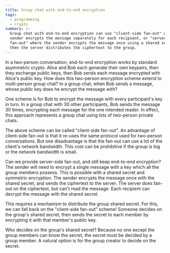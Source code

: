 ```yaml
---
title: Group chat with end-to-end encryption
tags:
  - programming
  - crypto
summary: >-
  Group chat with end-to-end encryption can use "client-side fan-out" where the
  sender encrypts the message separately for each recipient, or "server-side
  fan-out" where the sender encrypts the message once using a shared secret,
  then the server distributes the ciphertext to the group.
---
```


In a two-person conversation,
end-to-end encryption works
by standard asymmetric crypto.
Alice and Bob each generate their own keypairs,
then they exchange public keys,
then Bob sends each message encrypted with Alice's public key.
How does this two-person encryption scheme extend to multi-person group chat?
In a group chat, when Bob sends a message,
whose public key does he encrypt the message with?

One scheme is for Bob to encrypt the message with every participant's key in turn.
In a group chat with 30 other participants,
Bob sends the message 30 times,
encrypting each message for the one intended reader.
In effect, this approach represents a group chat
using lots of two-person private chats.

The above scheme can be called "client-side fan-out".
An advantage of client-side fan-out is that
it re-uses the same protocol used for two-person conversations.
But one disadvantage is that
the fan-out can use a lot of the client's network bandwidth.
This cost can be prohibitive if the group is big or the network bandwidth is small.

Can we provide server-side fan-out, and still keep end-to-end encryption?
The sender will need to encrypt a single message
with a key which all the group members possess.
This is possible with a shared secret and symmetric encryption.
The sender encrypts the message once with the shared secret,
and sends the ciphertext to the server.
The server does fan-out on the ciphertext, but can't read the message.
Each recipient can decrypt the message with the shared secret.

This requires a mechanism to distribute the group shared secret.
For this, we can fall back on the "client-side fan-out" scheme!
Someone decides on the group's shared secret,
then sends the secret to each member
by encrypting it with that member's public key.

Who decides on the group's shared secret?
Because no one except the group members can know the secret,
the secret must be decided by a group member.
A natural option is for the group creator to decide on the secret.
